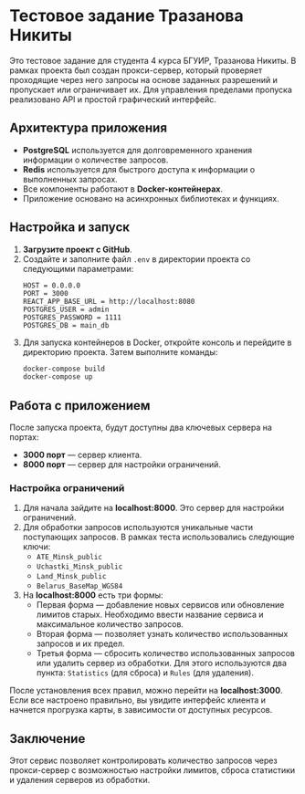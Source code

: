 # Тестовое задание Тразанова Никиты

Это тестовое задание для студента 4 курса БГУИР, Тразанова Никиты. В рамках проекта был создан прокси-сервер, который проверяет проходящие через него запросы на основе заданных разрешений и пропускает или ограничивает их. Для управления пределами пропуска реализовано API и простой графический интерфейс.

## Архитектура приложения

- **PostgreSQL** используется для долговременного хранения информации о количестве запросов.
- **Redis** используется для быстрого доступа к информации о выполненных запросах.
- Все компоненты работают в **Docker-контейнерах**.
- Приложение основано на асинхронных библиотеках и функциях.

## Настройка и запуск

1. **Загрузите проект с GitHub**.
2. Создайте и заполните файл `.env` в директории проекта со следующими параметрами:
    ```env
    HOST = 0.0.0.0
    PORT = 3000
    REACT_APP_BASE_URL = http://localhost:8080
    POSTGRES_USER = admin
    POSTGRES_PASSWORD = 1111
    POSTGRES_DB = main_db
    ```
3. Для запуска контейнеров в Docker, откройте консоль и перейдите в директорию проекта. Затем выполните команды:
    ```bash
    docker-compose build
    docker-compose up
    ```

## Работа с приложением

После запуска проекта, будут доступны два ключевых сервера на портах:
- **3000 порт** — сервер клиента.
- **8000 порт** — сервер для настройки ограничений.

### Настройка ограничений

1. Для начала зайдите на **localhost:8000**. Это сервер для настройки ограничений.
2. Для обработки запросов используются уникальные части поступающих запросов. В рамках теста использовались следующие ключи:
    - `ATE_Minsk_public`
    - `Uchastki_Minsk_public`
    - `Land_Minsk_public`
    - `Belarus_BaseMap_WGS84`
3. На **localhost:8000** есть три формы:
    - Первая форма — добавление новых сервисов или обновление лимитов старых. Необходимо ввести название сервиса и максимальное количество запросов.
    - Вторая форма — позволяет узнать количество использованных запросов и их предел.
    - Третья форма — сбросить количество использованных запросов или удалить сервер из обработки. Для этого используются два пункта: `Statistics` (для сброса) и `Rules` (для удаления).
    
После установления всех правил, можно перейти на **localhost:3000**. Если все настроено правильно, вы увидите интерфейс клиента и начнется прогрузка карты, в зависимости от доступных ресурсов.

## Заключение

Этот сервис позволяет контролировать количество запросов через прокси-сервер с возможностью настройки лимитов, сброса статистики и удаления серверов из обработки.
